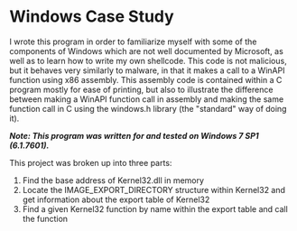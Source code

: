 # Windows Case Study

I wrote this program in order to familiarize myself with some of the components of Windows which are not well documented by Microsoft, as well as to learn how to write my own shellcode.  This code is not malicious, but it behaves very similarly to malware, in that it makes a call to a WinAPI function using x86 assembly.  This assembly code is contained within a C program mostly for ease of printing, but also to illustrate the difference between making a WinAPI function call in assembly and making the same function call in C using the windows.h library (the "standard" way of doing it).  

***Note:  This program was written for and tested on Windows 7 SP1 (6.1.7601).***

This project was broken up into three parts:
1. Find the base address of Kernel32.dll in memory
2. Locate the IMAGE_EXPORT_DIRECTORY structure within Kernel32 and get information about the export table of Kernel32
3. Find a given Kernel32 function by name within the export table and call the function
